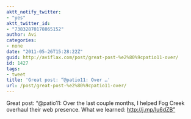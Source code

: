```yaml
---
aktt_notify_twitter:
- "yes"
aktt_twitter_id:
- "73832870178865152"
author: Avi
categories:
- none
date: "2011-05-26T15:28:22Z"
guid: http://aviflax.com/post/great-post-%e2%80%9cpatio11-over/
id: 1427
tags:
- tweet
title: 'Great post: “@patio11: Over …'
url: /post/great-post-%e2%80%9cpatio11-over/
---
```

Great post: “@patio11: Over the last couple months, I helped Fog Creek overhaul their web presence. What we learned: <a href="http://j.mp/lu6dZB”" rel="nofollow">http://j.mp/lu6dZB”</a>